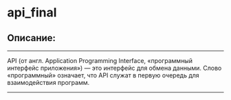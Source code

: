# api_final

## Описание:

___

API (от англ. Application Programming Interface, «программный интерфейс приложения») — это интерфейс для обмена данными. Слово «программный» означает, что API служат в первую очередь для взаимодействия программ. 

___
